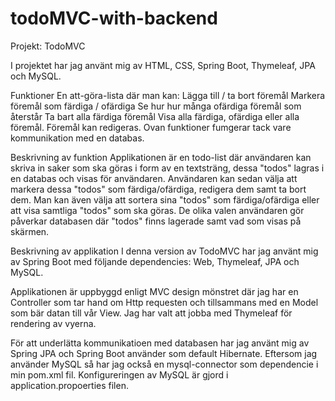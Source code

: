 # todoMVC-with-backend

Projekt: TodoMVC

I projektet har jag använt mig av HTML, CSS, Spring Boot, Thymeleaf, JPA och MySQL.

Funktioner
En att-göra-lista där man kan:
Lägga till / ta bort föremål
Markera föremål som färdiga / ofärdiga
Se hur hur många ofärdiga föremål som återstår
Ta bart alla färdiga föremål
Visa alla färdiga, ofärdiga eller alla föremål.
Föremål kan redigeras.
Ovan funktioner fumgerar tack vare kommunikation med en databas.

Beskrivning av funktion
Applikationen är en todo-list där användaren kan skriva in saker som ska göras i form av en textsträng, dessa "todos" lagras i en databas och visas för användaren. Användaren kan sedan välja att markera dessa "todos" som färdiga/ofärdiga, redigera dem samt ta bort dem. Man kan även välja att sortera sina "todos" som färdiga/ofärdiga eller att visa samtliga "todos" som ska göras. De olika valen användaren gör påverkar databasen där "todos" finns lagerade samt vad som visas på skärmen.

Beskrivning av applikation
I denna version av TodoMVC har jag använt mig av Spring Boot med följande dependencies: Web, Thymeleaf, JPA och MySQL.

Applikationen är uppbyggd enligt MVC design mönstret där jag har en Controller som tar hand om Http requesten och tillsammans med en Model som bär datan till vår View. Jag har valt att jobba med Thymeleaf för rendering av vyerna.

För att underlätta kommunikatioen med databasen har jag använt mig av Spring JPA och Spring Boot använder som default Hibernate. Eftersom jag använder MySQL så har jag också en mysql-connector som dependencie i min pom.xml fil. Konfigureringen av MySQL är gjord i application.propoerties filen.

